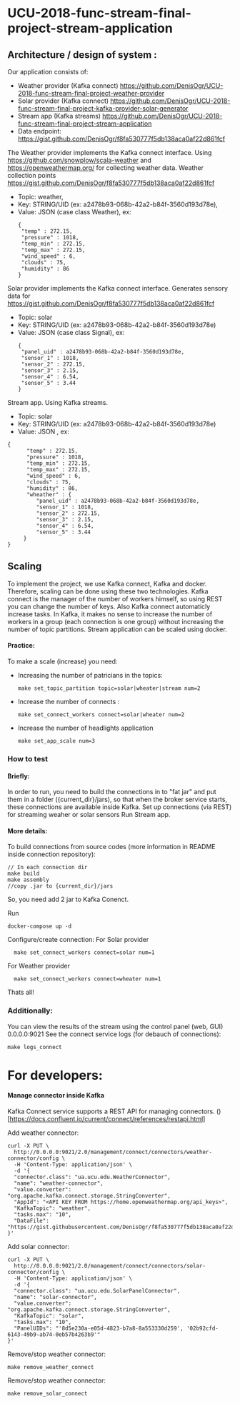 # UCU-2018-func-stream-final-project-stream-application

## Architecture / design of system :
Our application consists of:
* Weather provider (Kafka connect) https://github.com/DenisOgr/UCU-2018-func-stream-final-project-weather-provider
* Solar provider (Kafka connect) https://github.com/DenisOgr/UCU-2018-func-stream-final-project-kafka-provider-solar-generator
* Stream app (Kafka streams) https://github.com/DenisOgr/UCU-2018-func-stream-final-project-stream-application
* Data endpoint: https://gist.github.com/DenisOgr/f8fa530777f5db138aca0af22d861fcf

The Weather provider implements the Kafka connect interface. Using https://github.com/snowplow/scala-weather and https://openweathermap.org/ for collecting weather data. Weather collection points https://gist.github.com/DenisOgr/f8fa530777f5db138aca0af22d861fcf
* Topic: weather,
* Key: STRING/UID (ex: a2478b93-068b-42a2-b84f-3560d193d78e),
* Value: JSON (case class Weather), ex:
     ```
     {
      "temp" : 272.15,
      "pressure" : 1018,
      "temp_min" : 272.15,
      "temp_max" : 272.15,
      "wind_speed" : 6,
      "clouds" : 75,
      "humidity" : 86
     }
     ```


Solar provider implements the Kafka connect interface. Generates sensory data for https://gist.github.com/DenisOgr/f8fa530777f5db138aca0af22d861fcf
*  Topic: solar
*  Key: STRING/UID (ex: a2478b93-068b-42a2-b84f-3560d193d78e)
*  Value: JSON (case class Signal), ex:
     ```
     {
      "panel_uid" : a2478b93-068b-42a2-b84f-3560d193d78e,
      "sensor_1" : 1018,
      "sensor_2" : 272.15,
      "sensor_3" : 2.15,
      "sensor_4" : 6.54,
      "sensor_5" : 3.44
     }
    ```
Stream app. Using Kafka streams.
* Topic: solar
*  Key: STRING/UID (ex: a2478b93-068b-42a2-b84f-3560d193d78e)
* Value: JSON , ex:
```
{
      "temp" : 272.15,
      "pressure" : 1018,
      "temp_min" : 272.15,
      "temp_max" : 272.15,
      "wind_speed" : 6,
      "clouds" : 75,
      "humidity" : 86,
      "wheather" : {
         "panel_uid" : a2478b93-068b-42a2-b84f-3560d193d78e,
         "sensor_1" : 1018,
         "sensor_2" : 272.15,
         "sensor_3" : 2.15,
         "sensor_4" : 6.54,
         "sensor_5" : 3.44
     }
}

```
## Scaling
To implement the project, we use Kafka connect, Kafka and docker. Therefore, scaling can be done using these two technologies.
Kafka connect is the manager of the number of workers himself, so using REST you can change the number of keys. Also Kafka connect automaticly increase tasks.
In Kafka, it makes no sense to increase the number of workers in a group (each connection is one group) without increasing the number of topic partitions.
Stream application can be scaled using docker.

#### Practice:
To make a scale (increase) you need:
 
* Increasing the number of patricians in the topics:
  ```
  make set_topic_partition topic=solar|wheater|stream num=2
  ```
* Increase the number of connects :
  ```
  make set_connect_workers connect=solar|wheater num=2
  ```
* Increase the number of headlights application
  ```
  make set_app_scale num=3
  ```


### How to test
#### Briefly:
In order to run, you need to build the connections in to "fat jar" and put them in a folder ({current_dir}/jars), so that when the broker service starts, these connections are available inside Kafka.
Set up connections (via REST) for streaming weaher or solar sensors
Run Stream app.

#### More details:
To build connections from source codes (more information in README inside connection repository):
```
// In each connection dir
make build
make assembly
//copy .jar to {current_dir}/jars
```
So, you need add 2 jar to Kafka Conenct.

Run 
```
docker-compose up -d
```

Configure/create connection:
For Solar provider
```
  make set_connect_workers connect=solar num=1
 ```
 For Weather provider
```
  make set_connect_workers connect=wheater num=1
 ```

Thats all!

### Additionally:
You can view the results of the stream using the control panel (web, GUI) 0.0.0.0:9021
See the connect service logs (for debauch of connections): 
```
make logs_connect
```

# For developers:
#### Manage connector inside Kafka
Kafka Connect service supports a REST API for managing connectors. ()[https://docs.confluent.io/current/connect/references/restapi.html]




Add weather connector:
```
curl -X PUT \
  http://0.0.0.0:9021/2.0/management/connect/connectors/weather-connector/config \
  -H 'Content-Type: application/json' \
  -d '{
  "connector.class": "ua.ucu.edu.WeatherConnector",
  "name": "weather-connector",
  "value.converter": "org.apache.kafka.connect.storage.StringConverter",
  "AppId": "<API KEY FROM https://home.openweathermap.org/api_keys>",
  "KafkaTopic": "weather",
  "tasks.max": "10",
  "DataFile": "https://gist.githubusercontent.com/DenisOgr/f8fa530777f5db138aca0af22d861fcf/raw/80abdb992327272fbee321ca068988c2c1d47b19/data_v3.csv"
}'
```
Add solar connector:
```
curl -X PUT \
  http://0.0.0.0:9021/2.0/management/connect/connectors/solar-connector/config \
  -H 'Content-Type: application/json' \
  -d '{
  "connector.class": "ua.ucu.edu.SolarPanelConnector",
  "name": "solar-connector",
  "value.converter": "org.apache.kafka.connect.storage.StringConverter",
  "KafkaTopic": "solar",
  "tasks.max": "10",
  "PanelUIDs": "'8d5e230a-e05d-4823-b7a8-8a553330d259', '02b92cfd-6143-49b9-ab74-0eb57b4263b9'"
}'
```

Remove/stop weather connector:
```
make remove_weather_connect
```
Remove/stop weather connector:
```
make remove_solar_connect
```

